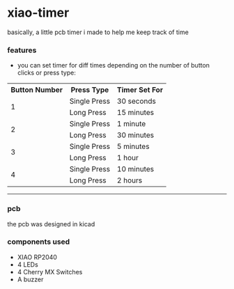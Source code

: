 # xiao-timer

basically, a little pcb timer i made to help me keep track of time

### features

- you can set timer for diff times depending on the number of button clicks or press type:

<table>
<tr>
<th>Button Number</th>
<th>Press Type</th>
<th>Timer Set For</th>
</tr>

<tr>
<td rowspan="2">1</td>
<td>Single Press</td>
<td>30 seconds</td>
</tr>
<tr>
<td>Long Press</td>
<td>15 minutes</td>
</tr>

<tr>
<td rowspan="2">2</td>
<td>Single Press</td>
<td>1 minute</td>
</tr>
<tr>
<td>Long Press</td>
<td>30 minutes</td>
</tr>

<tr>
<td rowspan="2">3</td>
<td>Single Press</td>
<td>5 minutes</td>
</tr>
<tr>
<td>Long Press</td>
<td>1 hour</td>
</tr>

<tr>
<td rowspan="2">4</td>
<td>Single Press</td>
<td>10 minutes</td>
</tr>
<tr>
<td>Long Press</td>
<td>2 hours</td>
</tr>
</table>

---

### pcb

the pcb was designed in kicad

### components used

- XIAO RP2040  
- 4 LEDs  
- 4 Cherry MX Switches  
- A buzzer  
